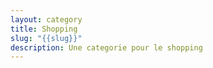 ```yaml
---
layout: category
title: Shopping
slug: "{{slug}}"
description: Une categorie pour le shopping
---
```


